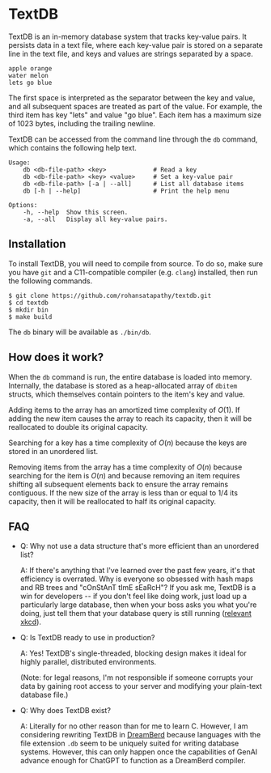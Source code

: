 # TextDB

TextDB is an in-memory database system that tracks key-value pairs. It persists
data in a text file, where each key-value pair is stored on a separate line 
in the text file, and keys and values are strings separated by a space. 

```
apple orange
water melon
lets go blue
```

The first space is interpreted as the separator between the key and value,
and all subsequent spaces are treated as part of the value. For example,
the third item has key "lets" and value "go blue". Each item has a maximum
size of 1023 bytes, including the trailing newline.

TextDB can be accessed from the command line through the `db` command, which
contains the following help text.

```
Usage:
    db <db-file-path> <key>             # Read a key
    db <db-file-path> <key> <value>     # Set a key-value pair
    db <db-file-path> [-a | --all]      # List all database items
    db [-h | --help]                    # Print the help menu

Options:
    -h, --help  Show this screen.
    -a, --all   Display all key-value pairs.
```

## Installation

To install TextDB, you will need to compile from source. To do so, make sure
you have `git` and a C11-compatible compiler (e.g. `clang`) installed, then run 
the following commands.

```console
$ git clone https://github.com/rohansatapathy/textdb.git
$ cd textdb
$ mkdir bin
$ make build
```

The `db` binary will be available as `./bin/db`.

## How does it work?

When the `db` command is run, the entire database is loaded into memory.
Internally, the database is stored as a heap-allocated array of `dbitem`
structs, which themselves contain pointers to the item's key and value.

Adding items to the array has an amortized time complexity of $O(1)$. If adding
the new item causes the array to reach its capacity, then it will be 
reallocated to double its original capacity.

Searching for a key has a time complexity of $O(n)$ because the keys are
stored in an unordered list.

Removing items from the array has a time complexity of $O(n)$ because searching 
for the item is $O(n)$ and because removing an item requires shifting all 
subsequent elements back to ensure the array remains contiguous. If the new 
size of the array is less than or equal to 1/4 its capacity, then it will be 
reallocated to half its original capacity. 

## FAQ

 - Q: Why not use a data structure that's more efficient than an unordered
   list?

   A: If there's anything that I've learned over the past few years, it's that
   efficiency is overrated. Why is everyone so obsessed with hash maps and
   RB trees and "cOnStAnT tImE sEaRcH"? If you ask me, TextDB is a win for
   developers -- if you don't feel like doing work, just load up a particularly
   large database, then when your boss asks you what you're doing, just tell
   them that your database query is still running ([relevant xkcd](https://xkcd.com/303/)).

 - Q: Is TextDB ready to use in production?

   A: Yes! TextDB's single-threaded, blocking design makes it ideal for highly 
   parallel, distributed environments. 

   (Note: for legal reasons, I'm not responsible if someone corrupts your data
   by gaining root access to your server and modifying your plain-text database
   file.)

 - Q: Why does TextDB exist?

   A: Literally for no other reason than for me to learn C. However, I am
   considering rewriting TextDB in [DreamBerd](https://github.com/TodePond/DreamBerd)
   because languages with the file extension `.db` seem to be uniquely suited 
   for writing database systems. However, this can only happen once the
   capabilities of GenAI advance enough for ChatGPT to function as a DreamBerd 
   compiler.


 
